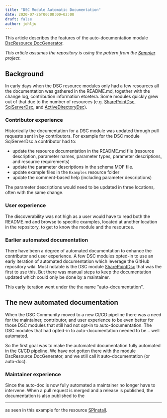 ```yaml
---
title: "DSC Module Automatic Documentation"
date: 2020-07-26T00:00:00+02:00
draft: false
author: johlju
---
```


This article describes the features of the auto-documentation module
[DscResource.DocGenerator](https://github.com/dsccommunity/DscResource.DocGenerator).

_This article assumes the repository is using the pattern from the [Sampler](https://github.com/gaelcolas/Sampler)_
_project._

## Background

In early days when the DSC resource modules only had a few resources all
the documentation was gathered in the README.md, together with the change
log, contribution information etcetera. Some modules quickly grew out of
that due to the number of resources (e.g. [SharePointDsc](https://github.com/dsccommunity/SharePointDsc),
[SqlServerDsc](https://github.com/dsccommunity/SqlServerDsc), and
[ActiveDirectoryDsc](https://github.com/dsccommunity/ActiveDirectoryDsc)).

### Contributor experience

Historically the documentation for a DSC module was updated through pull
requests sent in by contributors. For example for the DSC module SqlServerDsc
a contributor had to:

- update the resource documentation in the README.md file (resource
  description, parameter names, parameter types, parameter descriptions,
  and resource requirements)
- update the parameter descriptions in the schema MOF file.
- update example files in the `Examples` resource folder
- update the comment-based help (including parameter descriptions)

The parameter descriptions would need to be updated in three locations,
often with the same change.

### User experience

The discoverability was not high as a user would have to read both the
README.md and browse to specific examples, located at another location in
the repository, to get to know the module and the resources.

### Earlier automated documentation

There have been a degree of automated documentation to enhance the contributor
and user experience. A few DSC modules opted-in to use an early iteration of
automated documentation which leverage the GitHub repository wiki. Most notable
is the DSC module [SharePointDsc](https://github.com/dsccommunity/SharePointDsc)
that was the first to use this. But there was manual steps to keep the documentation
updated which could only be done by a maintainer.

This early iteration went under the the name "auto-documentation".

## The new automated documentation

When the DSC Community moved to a new CI/CD pipeline there was a need for
the maintainer, contributor, and user experience to be even better for those
DSC modules that still had not opt-in to auto-documentation. The DSC modules
that had opted-in to auto-documentation needed to be... well
automated.

So the first goal was to make the automated documentation fully automated
in the CI/CD pipeline. We have not gotten there with the module
DscResource.DocGenerator, and we still call it auto-documentation (or auto-doc).

### Maintainer experience

Since the auto-doc is now fully automated a maintainer no longer have to
intervene. When a pull request is merged and a release is published, the
documentation is also published to the

---
as seen in this example for the resource
[SPInstall](https://github.com/dsccommunity/SharePointDsc/wiki/SPInstall/63397afade10bd9794e5cb5378c20bcc8c0cefd2).
